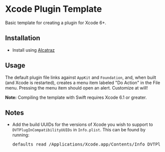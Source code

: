 # Xcode Plugin Template

Basic template for creating a plugin for Xcode 6+.

## Installation

- Install using [Alcatraz](alcatraz.io)

## Usage

The default plugin file links against `AppKit` and `Foundation`, and, when built (and Xcode is restarted), creates a menu item labeled "Do Action" in the File menu. Pressing the menu item should open an alert. Customize at will!

**Note:** Compiling the template with Swift requires Xcode 6.1 or greater.


## Notes

- Add the build UUIDs for the versions of Xcode you wish to support to `DVTPlugInCompatibilityUUIDs` in `Info.plist`. This can be found by running:

  <pre>defaults read /Applications/Xcode.app/Contents/Info DVTPlugInCompatibilityUUID</pre>
